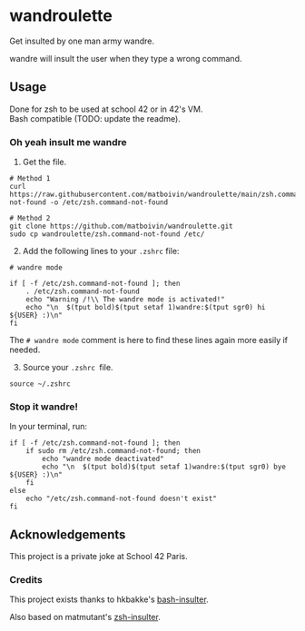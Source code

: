 # wandroulette

Get insulted by one man army wandre.

wandre will insult the user when they type a wrong command.

## Usage

Done for zsh to be used at school 42 or in 42's VM.  
Bash compatible (TODO: update the readme).

### Oh yeah insult me wandre

1. Get the file.

```console
# Method 1
curl https://raw.githubusercontent.com/matboivin/wandroulette/main/zsh.command-not-found -o /etc/zsh.command-not-found

# Method 2
git clone https://github.com/matboivin/wandroulette.git
sudo cp wandroulette/zsh.command-not-found /etc/
```

2. Add the following lines to your `.zshrc` file:

```console
# wandre mode

if [ -f /etc/zsh.command-not-found ]; then
	. /etc/zsh.command-not-found
	echo "Warning /!\\ The wandre mode is activated!"
	echo "\n  $(tput bold)$(tput setaf 1)wandre:$(tput sgr0) hi ${USER} :)\n"
fi
```

The `# wandre mode` comment is here to find these lines again more easily if needed.

3. Source your `.zshrc `file.

```console
source ~/.zshrc
```

### Stop it wandre!

In your terminal, run:

```console
if [ -f /etc/zsh.command-not-found ]; then
	if sudo rm /etc/zsh.command-not-found; then
		echo "wandre mode deactivated"
		echo "\n  $(tput bold)$(tput setaf 1)wandre:$(tput sgr0) bye ${USER} :)\n"
	fi
else
	echo "/etc/zsh.command-not-found doesn't exist"
fi
```

## Acknowledgements

This project is a private joke at School 42 Paris.

### Credits

This project exists thanks to hkbakke's [bash-insulter](https://github.com/hkbakke/bash-insulter).

Also based on matmutant's [zsh-insulter](https://github.com/matmutant/zsh-insulter).
